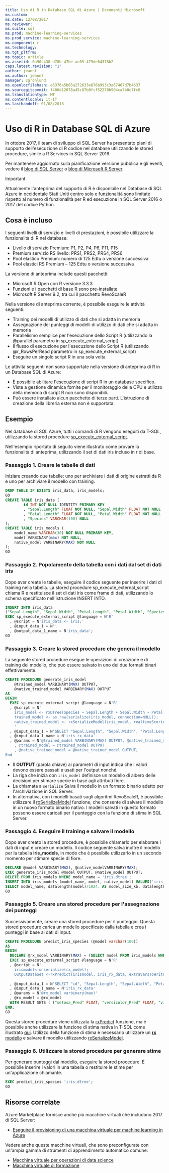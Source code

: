 ```yaml
---
title: Uso di R in Database SQL di Azure | Documenti Microsoft
ms.custom: 
ms.date: 12/08/2017
ms.reviewer: 
ms.suite: sql
ms.prod: machine-learning-services
ms.prod_service: machine-learning-services
ms.component: r
ms.technology: 
ms.tgt_pltfrm: 
ms.topic: article
ms.assetid: 0a90c438-d78b-47be-ac05-479de64378b2
caps.latest.revision: "1"
author: jeannt
ms.author: jeannt
manager: cgronlund
ms.openlocfilehash: e6376a5b03a272633e876b993c3a67467d7b4637
ms.sourcegitcommit: f486d12078a45c87b0fcf52270b904ca7b0c7fc8
ms.translationtype: MT
ms.contentlocale: it-IT
ms.lasthandoff: 01/08/2018
---
```

# <a name="using-r-in-azure-sql-database"></a>Uso di R in Database SQL di Azure

In ottobre 2017, il team di sviluppo di SQL Server ha presentato piani di supporto dell'esecuzione di R codice nel database utilizzando le stored procedure, simile a R Services in SQL Server 2016. 

Per mantenere aggiornato sulla pianificazione versione pubblica e gli eventi, vedere il [blog di SQL Server](https://blogs.technet.microsoft.com/dataplatforminsider/) o [blog di Microsoft R Server](https://blogs.msdn.microsoft.com/rserver/).

> [!IMPORTANT]
> Attualmente l'anteprima del supporto di R è disponibile nel Database di SQL Azure in occidentale Stati Uniti centro solo e funzionalità sono limitate rispetto al numero di funzionalità per R ed esecuzione in SQL Server 2016 o 2017 del codice Python.

## <a name="whats-included"></a>Cosa è incluso

I seguenti livelli di servizio e livelli di prestazioni, è possibile utilizzare la funzionalità di R nel database:
 
- Livello di servizio Premium: P1, P2, P4, P6, P11, P15
- Premium servizio RS livello: PRS1, PRS2, PRS4, PRS6
- Pool elastico Premium: numero di 125 Edtu o versione successiva
- Pool elastici RS Premium – 125 Edtu o versione successiva

La versione di anteprima include questi pacchetti:

+   Microsoft R Open con R versione 3.3.3
+   Funzioni e i pacchetti di base R sono pre-installate
+   Microsoft R Server 9.2, tra cui il pacchetto RevoScaleR

Nella versione di anteprima corrente, è possibile eseguire le attività seguenti:

+ Training dei modelli di utilizzo di dati che si adatta in memoria
+   Assegnazione dei punteggi di modelli di utilizzo di dati che si adatta in memoria
+   Parallelismo semplice per l'esecuzione dello Script R (utilizzando la @parallel parametro in sp_execute_external_script)
+   Il flusso di esecuzione per l'esecuzione dello Script R (utilizzando @r_RowsPerRead parametro in sp_execute_external_script)
+   Eseguire un singolo script R in una sola volta


Le attività seguenti non sono supportate nella versione di anteprima di R in un Database SQL di Azure:

+ È possibile abilitare l'esecuzione di script R in un database specifico.
+ Viste a gestione dinamica fornite per il monitoraggio della CPU e utilizzo della memoria di script R non sono disponibili.
+ Può essere installato alcun pacchetto di terze parti. L'istruzione di creazione della libreria esterna non è supportata.

## <a name="example"></a>Esempio

Nel database di SQL Azure, tutti i comandi di R vengono eseguiti da T-SQL, utilizzando la stored procedure [sp_execute_external_script](https://docs.microsoft.com/sql/relational-databases/system-stored-procedures/sp-execute-external-script-transact-sql). 

Nell'esempio riportato di seguito viene illustrato come provare la funzionalità di anteprima, utilizzando il set di dati iris incluso in r di base.

### <a name="step-1-create-the-data-tables"></a>Passaggio 1. Creare le tabelle di dati

Iniziare creando due tabelle: uno per archiviare i dati di origine estratti da R e uno per archiviare il modello con training.

```sql
DROP TABLE IF EXISTS iris_data, iris_models;
GO
CREATE TABLE iris_data (
        id INT NOT NULL IDENTITY PRIMARY KEY
        , "Sepal.Length" FLOAT NOT NULL, "Sepal.Width" FLOAT NOT NULL
        , "Petal.Length" FLOAT NOT NULL, "Petal.Width" FLOAT NOT NULL
        , "Species" VARCHAR(100) NULL
);
CREATE TABLE iris_models (
    model_name VARCHAR(30) NOT NULL PRIMARY KEY,
    model VARBINARY(max) NOT NULL,
    native_model VARBINARY(MAX) NOT NULL
);
GO
```

### <a name="step-2-populate-table-with-data-from-the-iris-dataset"></a>Passaggio 2. Popolamento della tabella con i dati dal set di dati iris

Dopo aver create le tabelle, eseguire il codice seguente per inserire i dati di training nella tabella. La stored procedure sp_execute_external_script chiama R e restituisce il set di dati iris come frame di dati, utilizzando lo schema specificato nell'istruzione INSERT INTO.

```sql
INSERT INTO iris_data
("Sepal.Length", "Sepal.Width", "Petal.Length", "Petal.Width", "Species")
EXEC sp_execute_external_script @language = N'R'
  , @script = N'iris_data <- iris;'
  , @input_data_1 = N''
  , @output_data_1_name = N'iris_data';
GO
```

### <a name="step-3-create-the-stored-procedure-that-generates-the-model"></a>Passaggio 3. Creare la stored procedure che genera il modello

La seguente stored procedure esegue le operazioni di creazione e di training del modello, che può essere salvato in uno dei due formati binari effettivamente.

```sql
CREATE PROCEDURE generate_iris_model
    @trained_model VARBINARY(MAX) OUTPUT, 
    @native_trained_model VARBINARY(MAX) OUTPUT
AS
BEGIN
  EXEC sp_execute_external_script @language = N'R'
  , @script = N'
    iris_model <- rxDTree(Species ~ Sepal.Length + Sepal.Width + Petal.Length + Petal.Width, data = iris_rx_data);
    trained_model <- as.raw(serialize(iris_model, connection=NULL));
    native_trained_model <- rxSerializeModel(iris_model, realtimeScoringOnly = TRUE)
    '
  , @input_data_1 = N'SELECT "Sepal.Length", "Sepal.Width", "Petal.Length", "Petal.Width", "Species" FROM iris_data'
  , @input_data_1_name = N'iris_rx_data'
  , @params = N'@trained_model VARBINARY(MAX) OUTPUT, @native_trained_model VARBINARY(MAX) OUTPUT
    , @trained_model = @trained_model OUTPUT
    , @native_trained_model = @native_trained_model OUTPUT;
End
```

+ Il **OUTPUT** (parola chiave) ai parametri di input indica che i valori devono essere passati e usati per l'output nonché.
+ La riga che inizia con `iris_model` definisce un modello di albero delle decisioni per stimare specie in base agli attributi fiore.
+ La chiamata a `serialize` Salva il modello in un formato binario adatto per l'archiviazione in SQL Server. 
+ In alternativa, con i modelli basati sugli algoritmi RevoScaleR, è possibile utilizzare il [rxSerializeModel](https://docs.microsoft.com/machine-learning-server/r-reference/revoscaler/rxserializemodel) funzione, che consente di salvare il modello in un nuovo formato binario nativo. I modelli salvati in questo formato possono essere caricati per il punteggio con la funzione di stima in SQL Server.

### <a name="step-4-train-and-save-the-model"></a>Passaggio 4. Eseguire il training e salvare il modello

Dopo aver creato la stored procedure, è possibile chiamarlo per elaborare i dati di input e creare un modello. Il codice seguente salva inoltre il modello per la tabella **iris_models**, in modo che è possibile utilizzarlo in un secondo momento per stimare specie di fiore.

```sql
DECLARE @model VARBINARY(MAX), @native_modelVARBINARY(MAX);
EXEC generate_iris_model @model OUTPUT, @native_model OUTPUT;
DELETE FROM iris_models WHERE model_name = 'iris.dtree';
INSERT INTO iris_models (model_name, model, native_model) VALUES('iris.dtree', @model, @native_model);
SELECT model_name, datalength(model)/1024. AS model_size_kb, datalength(native_model)/1024. AS native_model_size_kb FROM iris_models;
GO
```

### <a name="step-5-create-a-stored-procedure-for-scoring"></a>Passaggio 5. Creare una stored procedure per l'assegnazione dei punteggi

Successivamente, creare una stored procedure per il punteggio. Questa stored procedure carica un modello specificato dalla tabella e crea i punteggi in base ai dati di input.

```sql
CREATE PROCEDURE predict_iris_species (@model varchar(100))
AS
BEGIN
  DECLARE @rx_model VARBINARY(MAX) = (SELECT model FROM iris_models WHERE model_name = @model);
  EXEC sp_execute_external_script @language = N'R'
  , @script = N'
    irismodel<-unserialize(rx_model);
    OutputDataSet <-rxPredict(irismodel, iris_rx_data, extraVarsToWrite = c("Species", "id"));
      '
  , @input_data_1 = N'SELECT "id", "Sepal.Length", "Sepal.Width", "Petal.Length", "Petal.Width", "Species" FROM iris_data'
  , @input_data_1_name = N'iris_rx_data'
  , @params = N'@rx_model varbinary(max)'
  , @rx_model = @rx_model
  WITH RESULT SETS ( ("setosa_Pred" FLOAT, "versicolor_Pred" FLOAT, "virginica_Pred" FLOAT, "Species.Actual" VARCHAR(100), "id" INT));
END;
GO
```

Questa stored procedure viene utilizzata la [rxPredict](https://docs.microsoft.com/machine-learning-server/r-reference/revoscaler/rxpredict) funzione, ma è possibile anche utilizzare la funzione di stima nativa in T-SQL come illustrato [qui](https://blogs.msdn.microsoft.com/sqlserverstorageengine/2017/09/25/announcing-general-availability-of-native-scoring-using-predict-function-in-azure-sql-database/). Utilizzo della funzione di stima è necessario utilizzare un [ **rx** modello](https://docs.microsoft.com/machine-learning-server/r/concept-what-is-revoscaler) e salvare il modello utilizzando [rxSerializeModel](https://docs.microsoft.com/machine-learning-server/r-reference/revoscaler/rxserializemodel).

### <a name="step-6-use-the-stored-procedure-to-generate-predictions"></a>Passaggio 6. Utilizzare la stored procedure per generare stime

Per generare punteggi dal modello, eseguire la stored procedure. È possibile inserire i valori in una tabella o restituire le stime per un'applicazione chiamante.

```sql
EXEC predict_iris_species 'iris.dtree';
GO
```

## <a name="related-resources"></a>Risorse correlate

Azure Marketplace fornisce anche più macchine virtuali che includono 2017 di SQL Server:

+ [Eseguire il provisioning di una macchina virtuale per machine learning in Azure](provision-the-r-server-only-sql-server-2016-enterprise-vm-on-azure.md)

Vedere anche queste macchine virtuali, che sono preconfigurate con un'ampia gamma di strumenti di apprendimento automatico comune:

+ [Macchina virtuale per operazioni di data science](https://docs.microsoft.com/azure/machine-learning/data-science-virtual-machine/overview)
+ [Macchina virtuale di formazione](https://docs.microsoft.com/azure/machine-learning/data-science-virtual-machine/deep-learning-dsvm-overview)

